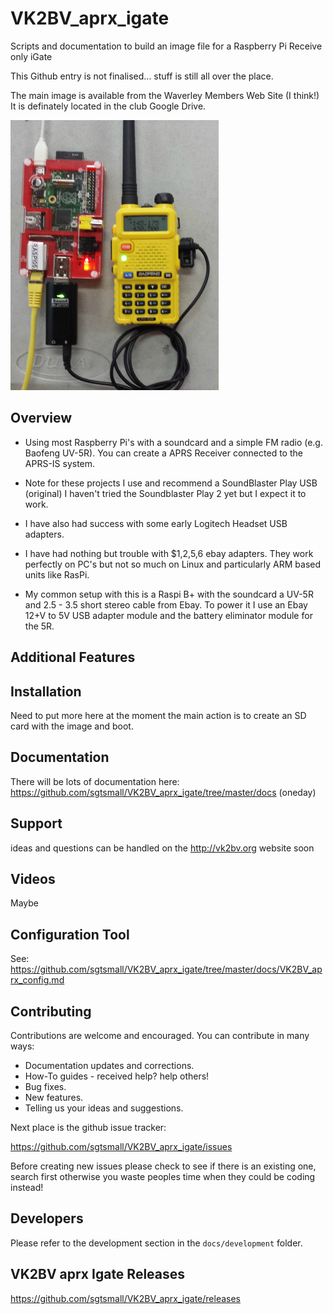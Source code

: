 # VK2BV_aprx_igate
Scripts and documentation to build an image file for a Raspberry Pi Receive only iGate

This Github entry is not finalised... stuff is still all over the place.

The main image is available from the Waverley Members Web Site (I think!) It is definately located in the club Google Drive.

![alt text](https://github.com/sgtsmall/VK2BV_aprx_Igate/blob/master/docs/VK2BVAPRXiGate1.png "Simple Build of iGate")

## Overview
*   Using most Raspberry Pi's with a soundcard and a simple FM radio (e.g. Baofeng UV-5R). You can create a APRS Receiver connected to the APRS-IS system.

*   Note for these projects I use and recommend a SoundBlaster Play USB (original) I haven't tried the Soundblaster Play 2 yet but I expect it to work.
*   I have also had success with some early Logitech Headset USB adapters.
*   I have had nothing but trouble with $1,2,5,6 ebay adapters. They work perfectly on PC's but not so much on Linux and particularly ARM based units like RasPi.

*   My common setup with this is a Raspi B+ with  the soundcard a UV-5R and 2.5 - 3.5 short stereo cable from Ebay. To power it I use an Ebay 12+V to 5V USB adapter module and the battery eliminator module for the 5R.

    
## Additional Features


## Installation

Need to put more here at the moment the main action is to create an SD card with the image and boot.

## Documentation

There will be lots of documentation here: https://github.com/sgtsmall/VK2BV_aprx_igate/tree/master/docs (oneday)

## Support

ideas and questions can be handled on the http://vk2bv.org website soon

## Videos

Maybe 

## Configuration Tool

See: https://github.com/sgtsmall/VK2BV_aprx_igate/tree/master/docs/VK2BV_aprx_config.md

## Contributing

Contributions are welcome and encouraged.  You can contribute in many ways:

* Documentation updates and corrections.
* How-To guides - received help?  help others!
* Bug fixes.
* New features.
* Telling us your ideas and suggestions.

Next place is the github issue tracker:

https://github.com/sgtsmall/VK2BV_aprx_igate/issues

Before creating new issues please check to see if there is an existing one, search first otherwise you waste peoples time when they could be coding instead!

## Developers

Please refer to the development section in the `docs/development` folder.


## VK2BV aprx Igate Releases
https://github.com/sgtsmall/VK2BV_aprx_igate/releases


